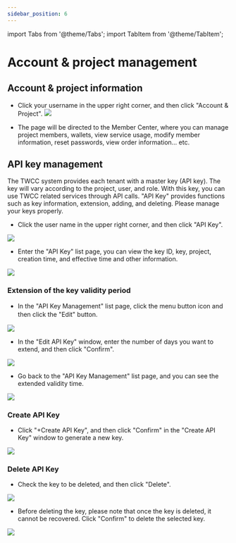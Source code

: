 ```yaml
---
sidebar_position: 6
---
```


import Tabs from '@theme/Tabs';
import TabItem from '@theme/TabItem';


# Account & project management 


## Account & project information

* Click your username in the upper right corner, and then click "Account & Project".
![](https://cos.twcc.ai/SYS-MANUAL/uploads/upload_3edcedd009126147b1f6b98eefd86eee.png)


* The page will be directed to the Member Center, where you can manage project members, wallets, view service usage, modify member information, reset passwords, view order information... etc.


<!--
## 租戶管理權限
### 選擇計畫
* 登入 TWCC 網站，進入服務主頁面，點擊左上角的計畫名稱。　
![](https://man.twcc.ai/uploads/upload_1283e418bac0b66a853a8364c7470b4d.png)
* 選取欲查看的計畫後點擊「確認」。
 
![](https://man.twcc.ai/uploads/upload_31fde6db8eb496b5d7523dad6c87f4fe.png)
### 更改租戶管理權限
* 點擊右上角使用者名稱，再點選「租戶管理權限」。
![](https://man.twcc.ai/uploads/upload_5d0e0764dce3a524d5c954a66a68c93c.png)
* 進入「租戶管理權限」列表頁面，可查看或管理計畫內的租戶權限。
:::info
注意：租戶管理員可查看並修改計畫內所有租戶的帳戶及權限資訊；租戶使用者僅能查看自己的帳戶及權限資訊。
:::
![](https://man.twcc.ai/uploads/upload_78b5e2c5f44bcc115de0b0ed9edf7aa9.png)
* 點選「租戶管理權限」列表，會出現該租戶的「權限列表」視窗，點擊勾選框可改變使用該服務的權限。取消勾選狀態即可移除該租戶使用某項 TWCC 服務的權限。
:::info
:bulb:提示
* 在搜尋框輸入關鍵字可快速查找符合條件的使用者。
* 租戶管理權目前僅提供增删計畫內的租戶使用 TWCC 服務的權限，更多管理計畫成員資訊請參閱：[帳號計畫 > 管理計畫成員](https://www.twcc.ai/doc?page=member)
:::
![](https://man.twcc.ai/uploads/upload_a6ddab233062bca6eb9c1eb92a5b344c.png)
-->

## API key management

The TWCC system provides each tenant with a master key (API key). The key will vary according to the project, user, and role. With this key, you can use TWCC related services through API calls. "API Key" provides functions such as key information, extension, adding, and deleting. Please manage your keys properly.

* Click the user name in the upper right corner, and then click "API Key".

![](https://cos.twcc.ai/SYS-MANUAL/uploads/upload_2eebad996a85d76337d0d81daacf90f9.png)



* Enter the "API Key" list page, you can view the key ID, key, project, creation time, and effective time and other information.

![](https://cos.twcc.ai/SYS-MANUAL/uploads/upload_0e9634d29046ae48c411d7ded63618cf.png)




### Extension of the key validity period

* In the "API Key Management" list page, click the menu button icon and then click the "Edit" button.　

![](https://cos.twcc.ai/SYS-MANUAL/uploads/upload_6db5c99d7c3475494a4c8ad0a4541d4c.png)



* In the "Edit API Key" window, enter the number of days you want to extend, and then click "Confirm".

![](https://cos.twcc.ai/SYS-MANUAL/uploads/upload_b5b2817b5e02e6f1a4344785fd6aa1cf.png)



* Go back to the "API Key Management" list page, and you can see the extended validity time.

![](https://cos.twcc.ai/SYS-MANUAL/uploads/upload_b4ffdfbe009875229be993af44f6b5c3.png)

### Create API Key

* Click "+Create API Key", and then click "Confirm" in the "Create API Key" window to generate a new key.

![](https://cos.twcc.ai/SYS-MANUAL/uploads/upload_a0ba1e9772f2c6f0249bb1f5f9517467.png)


### Delete API Key
* Check the key to be deleted, and then click "Delete".

![](https://cos.twcc.ai/SYS-MANUAL/uploads/upload_09d557296ee2b704c5af921ab465279a.png)



* Before deleting the key, please note that once the key is deleted, it cannot be recovered. Click "Confirm" to delete the selected key.

![](https://cos.twcc.ai/SYS-MANUAL/uploads/upload_e8485e69fe1221cfd6ab6eaec14c8af9.png)
